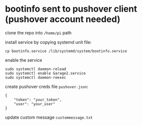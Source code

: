 # bootinfo sent to pushover client (pushover account needed)

clone the repo into `/home/pi` path

install service by copying systemd unit file:
```
cp bootinfo.service /lib/systemd/system/bootinfo.service
```

enable the service
```
sudo systemctl daemon-reload
sudo systemctl enable Garage2.service
sudo systemctl daemon-reexec
```

create pushover creds file `pushover.json`:
```
{
    "token": "your_token",
    "user": "your_user"
}
```

update custom message `custommessage.txt`